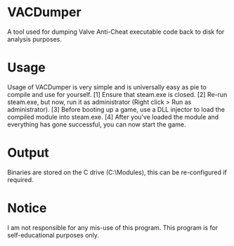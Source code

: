 # VACDumper
A tool used for dumping Valve Anti-Cheat executable code back to disk for analysis purposes.

# Usage
Usage of VACDumper is very simple and is universally easy as pie to compile and use for yourself. 
[1] Ensure that steam.exe is closed.
[2] Re-run steam.exe, but now, run it as administrator (Right click > Run as administrator).
[3] Before booting up a game, use a DLL injector to load the compiled module into steam.exe.
[4] After you've loaded the module and everything has gone successful, you can now start the game.

# Output
Binaries are stored on the C drive (C:\Modules), this can be re-configured if required.

# Notice
I am not responsible for any mis-use of this program. This program is for self-educational purposes only.
